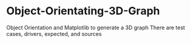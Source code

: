 # Object-Orientating-3D-Graph
Object Orientation and Matplotlib to generate a 3D graph
There are test cases, drivers, expected, and sources
